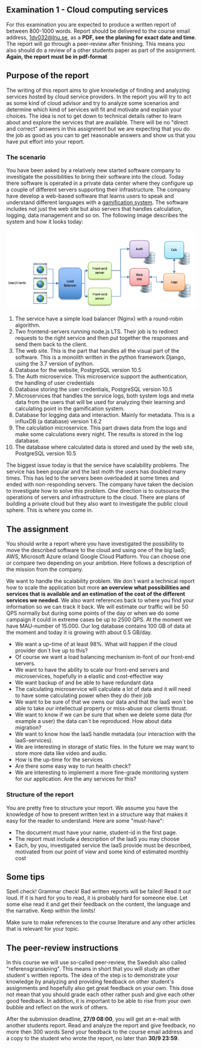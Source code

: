 ## Examination 1 - Cloud computing services

For this examination you are expected to produce a written report of between 800-1000 words. Report should be delivered to the course email address, 1dv032@lnu.se, as a **PDF, see the planing for exact date and time**.
The report will go through a peer-review after finishing. This means you also should do a review of a other students paper as part of the assignment. **Again, the report must be in pdf-format**

## Purpose of the report
The writing of this report aims to give knowledge of finding and analyzing services hosted by cloud service providers. In the report you will try to act as some kind of cloud advisor and try to analyze some scenarios and determine which kind of services will fit and motivate and explain your choices. The idea is not to get down to technical details rather to learn about and explore the services that are available. There will be no "direct and correct" answers in this assignment but we are expecting that you do the job as good as you can to get reasonable answers and show us that you have put effort into your report.

### The scenario
You have been asked by a relatively new started software company to investigate the possibilities to bring their software into the cloud. Today there software is operated in a private data center where they configure up a couple of different servers supporting their infrastructure. The company have develop a web-based software that learns users to speak and understand different languages with a [gamification system](https://en.wikipedia.org/wiki/Gamification). The software includes not just the web site but also servers that handles calculation, logging, data management and so on. The following image describes the system and how it looks today:

![Image over the application](https://github.com/1dv032/syllabus/raw/master/examination/part_1/app_image.png)

1. The service have a simple load balancer (Nginx) with a round-robin algorithm.
2. Two frontend-servers running node.js LTS. Their job is to redirect requests to the right service and then put together the responses and send them back to the client.
3. The web site. This is the part that handles all the visual part of the software. This is a monolith written in the python framework Django, using the 3.7 version of python.
4. Database for the website, PostgreSQL version 10.5
5. The Auth microservice. This microservice support the authentication, the handling of user credentials
6. Database storing the user credentials, PostgreSQL version 10.5
7. Microservices that handles the service logs, both system logs and meta data from the users that will be used for analyzing their learning and calculating point in the gamification system.
8. Database for logging data and interaction. Mainly for metadata. This is a influxDB (a database) version 1.6.2
9. The calculation microservice. This part draws data from the logs and make some calculations every night. The results is stored in the log database.
10. The database where calculated data is stored and used by the web site, PostgreSQL version 10.5

The biggest issue today is that the service have scalability problems. The service has been popular and the last moth the users has doubled many times. This has led to the servers been overloaded at some times and ended with non-responding servers. The company have taken the decision to investigate how to solve this problem. One direction is to outsource the operations of servers and infrastructure to the cloud. There are plans of building a private cloud but they also want to investigate the public cloud sphere. This is where you come in.

## The assignment
You should write a report where you have investigated the possibility to move the described software to the cloud and using one of the big IaaS; AWS, Microsoft Azure or/and Google Cloud Platform. You can choose one or compare two depending on your ambition. Here follows a description of the mission from the company.

We want to handle the scalability problem. We don´t want a technical report how to scale the application but more **an overview what possibilities and services that is available and an estimation of the cost of the different services we needed.** We also want references back to where you find your information so we can track it back. 
We will estimate our traffic will be 50 QPS normally but during some points of the day or when we do some campaign it could in extreme cases be up to 2500 QPS. At the moment we have MAU-number of 15.000. Our log database contains 100 GB of data at the moment and today it is growing with about 0.5 GB/day.

* We want a up-time of at least 98%. What will happen if the cloud provider don´t live up to this?
* Of course we want a load balancing mechanism in-font of our front-end servers. 
* We want to have the ability to scale our front-end servers and microservices, hopefully in a elastic and cost-effective way
* We want backup of and be able to have redundant data
* The calculating microservice will calculate a lot of data and it will need to have some calculating power when they do their job
* We want to be sure of that we owns our data and that the IaaS won´t be able to take our intellectual property or miss-abuse our clients thrust.
* We want to know if we can be sure that when we delete some data (for example a user) the data can´t be reproduced. How about data migration?
* We want to know how the IaaS handle metadata (our interaction with the IaaS-services).
* We are interesting in storage of static files. In the future we may want to store more data like video and audio. 
* How is the up-time for the services
* Are there some easy way to run health check?
* We are interesting to implement a more fine-grade monitoring system for our application. Are the any services for this?

### Structure of the report

You are pretty free to structure your report. We assume you have the knowledge of how to present written text in a structure way that makes it easy for the reader to understand. Here are some "must-have":

* The document must have your name, student-id in the first page.
* The report must include a description of the IaaS you may choose
* Each, by you, investigated service the IaaS provide must be described, motivated from our point of view and some kind of estimated monthly cost


## Some tips
Spell check! Grammar check! Bad written reports will be failed!
Read it out loud. If it is hard for you to read, it is probably hard for someone else.
Let some else read it and get their feedback on the content, the language and the narrative.
Keep within the limits!

Make sure to make references to the course literature and any other articles that is relevant for your topic.

## The peer-review instructions
In this course we will use so-called peer-review, the Swedish also called "referensgranskning". This means in short that you will study an other student´s written reports. The idea of the step is to demonstrate your knowledge by analyzing and providing feedback on other student's assignments and hopefully also get great feedback on your own. This dose not mean that you should grade each other rather push and give each other good feedback. In addition, it is important to be able to rise from your own bubble and reflect on the work of others.

After the submission deadline, **27/9 08:00**, you will get an e-mail with another students report.
Read and analyze the report and give feedback, no more then 300 words
Send your feedback to the course email address and a copy to the student who wrote the report, no later than **30/9 23:59**.
